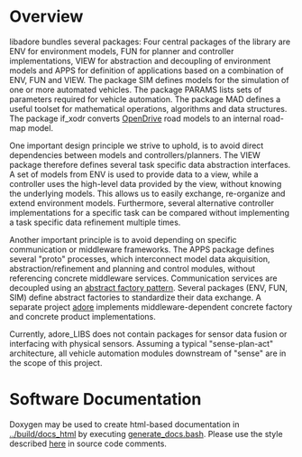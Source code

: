 <!--
#********************************************************************************
#* Copyright (C) 2017-2020 German Aerospace Center (DLR). 
#* Eclipse ADORe, Automated Driving Open Research https://eclipse.org/adore
#*
#* This program and the accompanying materials are made available under the 
#* terms of the Eclipse Public License 2.0 which is available at
#* http://www.eclipse.org/legal/epl-2.0.
#*
#* SPDX-License-Identifier: EPL-2.0 
#*
#* Contributors: 
#*   Thomas Lobig
#********************************************************************************
-->
# Overview
libadore bundles several packages: Four central packages of the library are ENV for environment models, FUN for planner and controller implementations, VIEW for abstraction and decoupling of environment models and APPS for definition of applications based on a combination of ENV, FUN and VIEW. The package SIM defines models for the simulation of one or more automated vehicles. The package PARAMS lists sets of parameters required for vehicle automation. The package MAD defines a useful toolset for mathematical operations, algorithms and data structures. The package if_xodr converts [OpenDrive](http://www.opendrive.org/) road models to an internal road-map model.

One important design principle we strive to uphold, is to avoid direct dependencies between models and controllers/planners. The VIEW package therefore defines several task specific data abstraction interfaces. A set of models from ENV is used to provide data to a view, while a controller uses the high-level data provided by the view, without knowing the underlying models. This allows us to easily exchange, re-organize and extend environment models. Furthermore, several alternative controller implementations for a specific task can be compared without implementing a task specific data refinement multiple times.

Another important principle is to avoid depending on specific communication or middleware frameworks.
The APPS package defines several "proto" processes, which interconnect model data akquisition, abstraction/refinement and planning and control modules, without referencing concrete middleware services. 
Communication services are decoupled using an [abstract factory pattern](https://en.wikipedia.org/wiki/Factory_method_pattern). Several packages (ENV, FUN, SIM) define abstract factories to standardize their data exchange.
A separate project [adore](gitlab.dlr.de/csa/adore) implements middleware-dependent concrete factory and concrete product implementations.

Currently, adore_LIBS does not contain packages for sensor data fusion or interfacing with physical sensors. 
Assuming a typical "sense-plan-act" architecture, all vehicle automation modules downstream of "sense" are in the scope of this project.

# Software Documentation
Doxygen may be used to create html-based documentation in [../build/docs_html](adore_libs/build/docs_html) by executing [generate_docs.bash](generate_docs.bash).
Please use the style described [here](docstyle.md) in source code comments.
